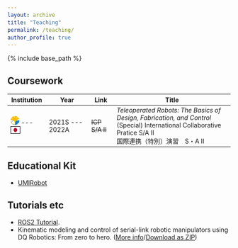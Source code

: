 ```yaml
---
layout: archive
title: "Teaching"
permalink: /teaching/
author_profile: true
---
```


{% include base_path %}

## Coursework

|Institution|Year|Link|Title|
|---|---|---|---|
|<img src="/images/utokyo.png" width="20" height="20"> --- <img style='border:1px solid #000000' src="/images/japan_flag.png" width="20" height="15"> |2021S --- 2022A|~~ICP S/A II~~| *Teleoperated Robots: The Basics of Design, Fabrication, and Control* <br> (Special) International Collaborative Pratice S/A II <br> 国際連携（特別）演習　S・A II|

## Educational Kit
- [UMIRobot](https://mmmarinho.github.io/UMIRobot/)

## Tutorials etc

- [ROS2 Tutorial](https://ros2-tutorial.readthedocs.io).
- Kinematic modeling and control of serial-link robotic manipulators using DQ Robotics: From zero to hero. ([More info](https://github.com/dqrobotics/learning-dqrobotics-in-matlab/tree/master/robotic_manipulators)/[Download as ZIP](https://github.com/dqrobotics/learning-dqrobotics-in-matlab/archive/refs/heads/master.zip))
